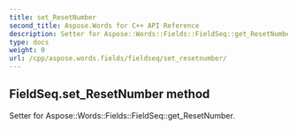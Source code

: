 ```yaml
---
title: set_ResetNumber
second_title: Aspose.Words for C++ API Reference
description: Setter for Aspose::Words::Fields::FieldSeq::get_ResetNumber. 
type: docs
weight: 0
url: /cpp/aspose.words.fields/fieldseq/set_resetnumber/
---
```

## FieldSeq.set_ResetNumber method


Setter for Aspose::Words::Fields::FieldSeq::get_ResetNumber. 

